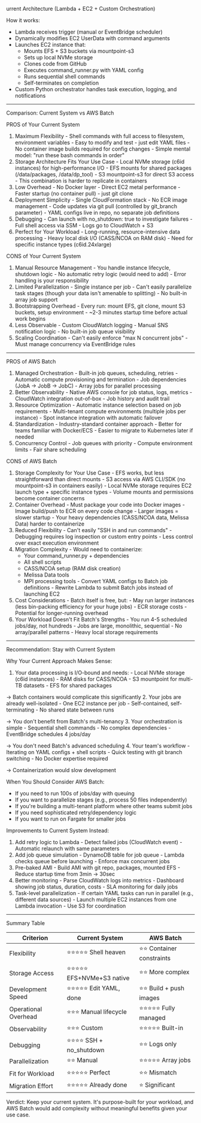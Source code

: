 urrent Architecture (Lambda + EC2 + Custom Orchestration)

  How it works:
  - Lambda receives trigger (manual or EventBridge scheduler)
  - Dynamically modifies EC2 UserData with command arguments
  - Launches EC2 instance that:
    - Mounts EFS + S3 buckets via mountpoint-s3
    - Sets up local NVMe storage
    - Clones code from GitHub
    - Executes command_runner.py with YAML config
    - Runs sequential shell commands
    - Self-terminates on completion
  - Custom Python orchestrator handles task execution, logging, and notifications

  ---
  Comparison: Current System vs AWS Batch

  PROS of Your Current System

  1. Maximum Flexibility
    - Shell commands with full access to filesystem, environment variables
    - Easy to modify and test - just edit YAML files
    - No container image builds required for config changes
    - Simple mental model: "run these bash commands in order"
  2. Storage Architecture Fits Your Use Case
    - Local NVMe storage (c6id instances) for high-performance I/O
    - EFS mounts for shared packages (/data/packages, /data/dp_tool)
    - S3 mountpoint-s3 for direct S3 access
    - This combination is harder to replicate in containers
  3. Low Overhead
    - No Docker layer
    - Direct EC2 metal performance
    - Faster startup (no container pull) - just git clone
  4. Deployment Simplicity
    - Single CloudFormation stack
    - No ECR image management
    - Code updates via git pull (controlled by git_branch parameter)
    - YAML configs live in repo, no separate job definitions
  5. Debugging
    - Can launch with no_shutdown: true to investigate failures
    - Full shell access via SSM
    - Logs go to CloudWatch + S3
  6. Perfect for Your Workload
    - Long-running, resource-intensive data processing
    - Heavy local disk I/O (CASS/NCOA on RAM disk)
    - Need for specific instance types (c6id.24xlarge)

  CONS of Your Current System

  1. Manual Resource Management
    - You handle instance lifecycle, shutdown logic
    - No automatic retry logic (would need to add)
    - Error handling is your responsibility
  2. Limited Parallelization
    - Single instance per job
    - Can't easily parallelize task stages (though your data isn't amenable to splitting)
    - No built-in array job support
  3. Bootstrapping Overhead
    - Every run: mount EFS, git clone, mount S3 buckets, setup environment
    - ~2-3 minutes startup time before actual work begins
  4. Less Observable
    - Custom CloudWatch logging
    - Manual SNS notification logic
    - No built-in job queue visibility
  5. Scaling Coordination
    - Can't easily enforce "max N concurrent jobs"
    - Must manage concurrency via EventBridge rules

  ---
  PROS of AWS Batch

  1. Managed Orchestration
    - Built-in job queues, scheduling, retries
    - Automatic compute provisioning and termination
    - Job dependencies (JobA → JobB → JobC)
    - Array jobs for parallel processing
  2. Better Observability
    - Native AWS console for job status, logs, metrics
    - CloudWatch integration out-of-box
    - Job history and audit trail
  3. Resource Optimization
    - Automatic instance selection based on job requirements
    - Multi-tenant compute environments (multiple jobs per instance)
    - Spot instance integration with automatic failover
  4. Standardization
    - Industry-standard container approach
    - Better for teams familiar with Docker/ECS
    - Easier to migrate to Kubernetes later if needed
  5. Concurrency Control
    - Job queues with priority
    - Compute environment limits
    - Fair share scheduling

  CONS of AWS Batch

  1. Storage Complexity for Your Use Case
    - EFS works, but less straightforward than direct mounts
    - S3 access via AWS CLI/SDK (no mountpoint-s3 in containers easily)
    - Local NVMe storage requires EC2 launch type + specific instance types
    - Volume mounts and permissions become container concerns
  2. Container Overhead
    - Must package your code into Docker images
    - Image build/push to ECR on every code change
    - Larger images = slower startup
    - Your heavy dependencies (CASS/NCOA data, Melissa Data) harder to containerize
  3. Reduced Flexibility
    - Can't easily "SSH in and run commands"
    - Debugging requires log inspection or custom entry points
    - Less control over exact execution environment
  4. Migration Complexity
    - Would need to containerize:
        - Your command_runner.py + dependencies
      - All shell scripts
      - CASS/NCOA setup (RAM disk creation)
      - Melissa Data tools
      - MPI processing tools
    - Convert YAML configs to Batch job definitions
    - Rewrite Lambda to submit Batch jobs instead of launching EC2
  5. Cost Considerations
    - Batch itself is free, but:
    - May run larger instances (less bin-packing efficiency for your huge jobs)
    - ECR storage costs
    - Potential for longer-running overhead
  6. Your Workload Doesn't Fit Batch's Strengths
    - You run 4-5 scheduled jobs/day, not hundreds
    - Jobs are large, monolithic, sequential
    - No array/parallel patterns
    - Heavy local storage requirements

  ---
  Recommendation: Stay with Current System

  Why Your Current Approach Makes Sense:

  1. Your data processing is I/O-bound and needs:
    - Local NVMe storage (c6id instances)
    - RAM disks for CASS/NCOA
    - S3 mountpoint for multi-TB datasets
    - EFS for shared packages

  → Batch containers would complicate this significantly
  2. Your jobs are already well-isolated
    - One EC2 instance per job
    - Self-contained, self-terminating
    - No shared state between runs

  → You don't benefit from Batch's multi-tenancy
  3. Your orchestration is simple
    - Sequential shell commands
    - No complex dependencies
    - EventBridge schedules 4 jobs/day

  → You don't need Batch's advanced scheduling
  4. Your team's workflow
    - Iterating on YAML configs + shell scripts
    - Quick testing with git branch switching
    - No Docker expertise required

  → Containerization would slow development

  When You Should Consider AWS Batch:

  - If you need to run 100s of jobs/day with queuing
  - If you want to parallelize stages (e.g., process 50 files independently)
  - If you're building a multi-tenant platform where other teams submit jobs
  - If you need sophisticated retry/dependency logic
  - If you want to run on Fargate for smaller jobs

  Improvements to Current System Instead:

  1. Add retry logic to Lambda
    - Detect failed jobs (CloudWatch event)
    - Automatic relaunch with same parameters
  2. Add job queue simulation
    - DynamoDB table for job queue
    - Lambda checks queue before launching
    - Enforce max concurrent jobs
  3. Pre-baked AMI
    - Build AMI with git repo, packages, mounted EFS
    - Reduce startup time from 3min → 30sec
  4. Better monitoring
    - Parse CloudWatch logs into metrics
    - Dashboard showing job status, duration, costs
    - SLA monitoring for daily jobs
  5. Task-level parallelization
    - If certain YAML tasks can run in parallel (e.g., different data sources)
    - Launch multiple EC2 instances from one Lambda invocation
    - Use S3 for coordination

  ---
  Summary Table

  | Criterion            | Current System           | AWS Batch                |
  |----------------------|--------------------------|--------------------------|
  | Flexibility          | ⭐⭐⭐⭐⭐ Shell heaven       | ⭐⭐ Container constraints |
  | Storage Access       | ⭐⭐⭐⭐⭐ EFS+NVMe+S3 native | ⭐⭐ More complex          |
  | Development Speed    | ⭐⭐⭐⭐⭐ Edit YAML, done    | ⭐⭐ Build + push images   |
  | Operational Overhead | ⭐⭐⭐ Manual lifecycle     | ⭐⭐⭐⭐⭐ Fully managed      |
  | Observability        | ⭐⭐⭐ Custom               | ⭐⭐⭐⭐⭐ Built-in           |
  | Debugging            | ⭐⭐⭐⭐ SSH + no_shutdown   | ⭐⭐ Logs only             |
  | Parallelization      | ⭐⭐ Manual                | ⭐⭐⭐⭐⭐ Array jobs         |
  | Fit for Workload     | ⭐⭐⭐⭐⭐ Perfect            | ⭐⭐ Mismatch              |
  | Migration Effort     | ⭐⭐⭐⭐⭐ Already done       | ⭐ Significant            |

  Verdict: Keep your current system. It's purpose-built for your workload, and AWS Batch would add complexity without meaningful benefits given your use case.


